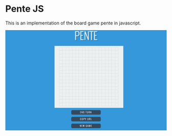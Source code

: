 # Pente JS

This is an implementation of the board game pente in javascript.

![Pente](./img/screenshot.png)
